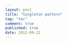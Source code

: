 ```yaml
---
layout: post
title: "Singleton pattern"
tag: "tec"
comment: true
published: true
date: 2012-09-22
---
```


